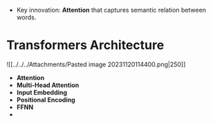 - Key innovation: **Attention** that captures semantic relation between words. 
# Transformers Architecture
![[../../../Attachments/Pasted image 20231120114400.png|250]]

- **Attention**
- **Multi-Head Attention**
- **Input Embedding**
- **Positional Encoding**
- **FFNN**
- 